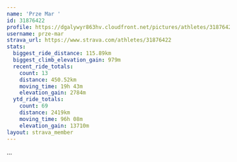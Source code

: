 ```yaml
---
name: 'Prze Mar '
id: 31876422
profile: https://dgalywyr863hv.cloudfront.net/pictures/athletes/31876422/22548952/3/large.jpg
username: prze-mar
strava_url: https://www.strava.com/athletes/31876422
stats:
  biggest_ride_distance: 115.89km
  biggest_climb_elevation_gain: 979m
  recent_ride_totals:
    count: 13
    distance: 450.52km
    moving_time: 19h 43m
    elevation_gain: 2784m
  ytd_ride_totals:
    count: 69
    distance: 2419km
    moving_time: 96h 08m
    elevation_gain: 13710m
layout: strava_member
--- 
```

...
